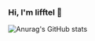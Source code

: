 ### Hi, I'm lifftel 👋



![Anurag's GitHub stats](https://github-readme-stats.master.app/api?username=anuraghazra&show_icons=true&theme=transparent)



